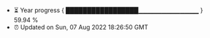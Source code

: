 - ⏳ Year progress { █████████████████▁▁▁▁▁▁▁▁▁▁▁▁▁ } 59.94 %
- ⏰ Updated on Sun, 07 Aug 2022 18:26:50 GMT

